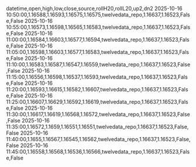 datetime,open,high,low,close,source,rollH20,rollL20,up2,dn2
2025-10-16 10:50:00,1.16588,1.16593,1.16575,1.16575,twelvedata_repo,1.16637,1.16523,False,False
2025-10-16 10:55:00,1.16573,1.16598,1.16565,1.16583,twelvedata_repo,1.16637,1.16523,False,False
2025-10-16 11:00:00,1.16584,1.16603,1.16577,1.16594,twelvedata_repo,1.16637,1.16523,False,False
2025-10-16 11:05:00,1.16598,1.16603,1.16577,1.16583,twelvedata_repo,1.16637,1.16523,False,False
2025-10-16 11:10:00,1.16583,1.16587,1.16547,1.16559,twelvedata_repo,1.16637,1.16523,False,False
2025-10-16 11:15:00,1.16556,1.16598,1.16537,1.16593,twelvedata_repo,1.16637,1.16523,False,False
2025-10-16 11:20:00,1.16593,1.16615,1.16582,1.16607,twelvedata_repo,1.16637,1.16523,False,False
2025-10-16 11:25:00,1.16607,1.16629,1.16592,1.16619,twelvedata_repo,1.16637,1.16523,False,False
2025-10-16 11:30:00,1.16617,1.16619,1.16568,1.16572,twelvedata_repo,1.16637,1.16523,False,False
2025-10-16 11:35:00,1.16572,1.1659,1.16551,1.16551,twelvedata_repo,1.16637,1.16523,False,False
2025-10-16 11:40:00,1.1655,1.16567,1.16545,1.16562,twelvedata_repo,1.16637,1.16523,False,False
2025-10-16 11:45:00,1.16558,1.16568,1.16536,1.16566,twelvedata_repo,1.16637,1.16523,False,False
